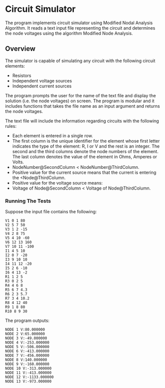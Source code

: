# Circuit Simulator
The program implements circuit simulator using Modified Nodal Analysis Algorithm. It reads a text input file representing the circuit and determines the node voltages using the algorithm Modified Node Analysis.

## Overview
The simulator is capable of simulating any circuit with the following circuit elements:
- Resistors
- Independent voltage sources
- Independent current sources

The program prompts the user for the name of the text file and display the solution (i.e. the node voltages) on screen. The program is  modular and it includes functions that takes the file name as an input argument and returns the node voltages.

The text file will include the information regarding circuits with the following rules:
- Each element is entered in a single row.
- The first column is the unique identifier for the element whose first letter indicates the type of the element: R, I or V and the rest is an integer. The second and the third columns denote the node numbers of the element. The last column denotes the value of the element in Ohms, Amperes or Volts. 
- NodeNumber@SecondColumn < NodeNumber@ThirdColumn.
- Positive value for the current source means that the current is entering the <Node@ThirdColumn.
- Positive value for the voltage source means: 
- Voltage of Node@SecondColumn < Voltage of Node@ThirdColumn.

### Running The Tests

Suppose the input file contains the following:
```
V1 0 1 80
V2 5 7 50
V3 1 2 -15
V4 2 8 75 
V5 4 10 -60
V6 12 13 160
V7 10 11 -100
I1 4 5 10
I2 0 7 -20
I3 9 10 10
I4 11 12 -20
I5 2 6 -10
I6 4 13 -2
R1 1 2 5	
R3 0 2 5
R4 4 6 8
R5 6 7 4.3
R6 2 3 5.7
R7 3 4 10.2
R8 4 12 40
R9 1 8 80
R10 8 9 30
```
The program outputs:
```
NODE 1 V:80.000000
NODE 2 V:65.000000
NODE 3 V:-49.000000
NODE 4 V:-253.000000
NODE 5 V:-506.000000
NODE 6 V:-413.000000
NODE 7 V:-456.000000
NODE 8 V:140.000000
NODE 9 V:-160.000000
NODE 10 V:-313.000000
NODE 11 V:-413.000000
NODE 12 V:-1133.000000
NODE 13 V:-973.000000
```

